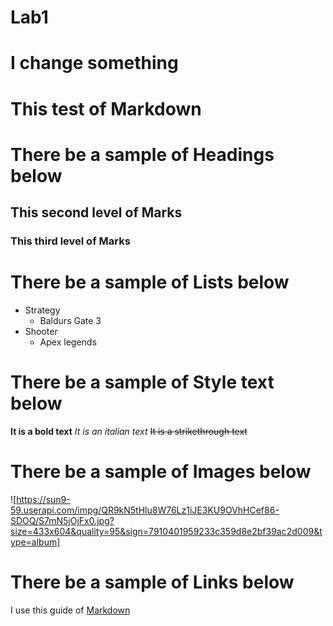 # Lab1
# I change something
# This test of Markdown
# There be a sample of Headings below
## This second level of Marks
### This third level of Marks
# There be a sample of Lists below
- Strategy 
  - Baldurs Gate 3
- Shooter
  - Apex legends
# There be a sample of Style text below
**It is a bold text**
*It is an italian text*
~~It is a strikethrough text~~
# There be a sample of Images below
![https://sun9-59.userapi.com/impg/QR9kN5tHlu8W76Lz1iJE3KU9OVhHCef86-SDOQ/S7mN5jOjFx0.jpg?size=433x604&quality=95&sign=7910401959233c359d8e2bf39ac2d009&type=album]
# There be a sample of Links below
I use this guide of [Markdown](https://docs.github.com/ru/get-started/writing-on-github/getting-started-with-writing-and-formatting-on-github/basic-writing-and-formatting-syntax#links)